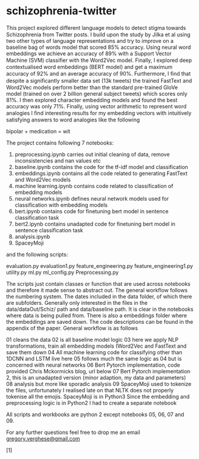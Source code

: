 # schizophrenia-twitter

This project explored diﬀerent language models to detect stigma towards Schizophrenia from Twitter posts. I build upon the study by Jilka et al using two other types of language representations and try to improve on a baseline bag of words model that scored 85% accuracy. Using neural word embeddings we achieve an accuracy of 89% with a Support Vector Machine (SVM) classiﬁer with the Word2Vec model. Finally, I explored deep contextualised word embeddings (BERT model) and get a maximum accuracy of 92% and an average accuracy of 90%. Furthermore, I ﬁnd that despite a signiﬁcantly smaller data set (13k tweets) the trained FastText and Word2Vec models perform better than the standard pre-trained GloVe model (trained on over 2 billion general subject tweets) which scores only 81%. I then explored character embedding models and found the best accuracy was only 71%. Finally, using vector arithmetic to represent word analogies I ﬁnd interesting results for my embedding vectors with intuitively satisfying answers to word analogies like the following

bipolar + medication = wit

The project contains following 7 notebooks:

1. preprocessing.ipynb carries out initial cleaning of data, remove inconsistencies and nan values etc
2. baseline.ipynb contains the code for the tf-idf model and classification
3. embeddings.ipynb contains all the code related to generating FastText and Word2Vec models
4. machine learning.ipynb contains code related to classification of embedding models
5. neural networks.ipynb defines neural network models used for classification with embedding models
6. bert.ipynb contains code for finetuning bert model in sentence classification task
7. bert2.ipynb contains unadapted code for finetuning bert model in sentence classification task
8. analysis.ipynb
9. SpaceyMoji

and the following scripts:

evaluation.py
evaluation1.py
feature_engineering.py
feature_engineering1.py
utility.py
ml.py
ml_config.py
Preprocessing.py

The scripts just contain classes or function that are used across notebooks and therefore it made sense to abstract out. The general workflow follows the numbering system. The dates included in the data folder, of which there are subfolders. Generally only interested in the files in the data/dataOut/Schiz/ path and data/baseline path. It is clear in the notebooks where data is being pulled from. There is also a embeddings folder where the embeddings are saved down. The code descriptions can be found in the appendix of the paper. General workflow is as follows

01 cleans the data
02 is all baseline model logic
03 here we apply NLP transformations, train all embedding models (Word2Vec and FastText and save them down
04 All machine learning code for classifying other than 1DCNN and LSTM live here
05 follows much the same logic as 04 but is concerned with neural networks
06 Bert Pytorch implementation, code provided Chris Mckormicks blog, url below
07 Bert Pytorch implementation 2, this is an unadapted version (minor adaption, my data and parameters)
08 analysis but more like sporadic analysis
09 SpaceyMoji used to tokenize the files, unfortunately I realised late on that NLTK does not properly tokenise all the emojis. SpaceyMoji is in Python3 Since the embedding and preprocessing logic is in Python2 I had to create a separate notebook

All scripts and workbooks are python 2 except notebooks 05, 06, 07 and 09.

For any further questions feel free to drop me an email gregory.verghese@gmail.com

[1]
